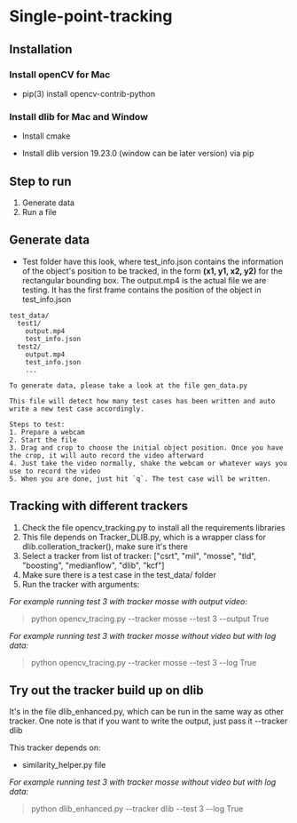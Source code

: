 # **Single-point-tracking**

## Installation

### **Install openCV for Mac**

- pip(3) install opencv-contrib-python

### **Install dlib for Mac and Window**

- Install cmake 

- Install dlib version 19.23.0 (window can be later version) via pip

## Step to run
1. Generate data  
2. Run a file

## Generate data
- Test folder have this look, where test_info.json contains the information of the object's position to be tracked, in the form **(x1, y1, x2, y2)** for the rectangular bounding box. The output.mp4 is the actual file we are testing. It has the first frame contains the position of the object in test_info.json   
```
test_data/  
  test1/  
    output.mp4  
    test_info.json  
  test2/  
    output.mp4  
    test_info.json  
    ...

To generate data, please take a look at the file gen_data.py

This file will detect how many test cases has been written and auto write a new test case accordingly.

Steps to test:
1. Prepare a webcam
2. Start the file
3. Drag and crop to choose the initial object position. Once you have the crop, it will auto record the video afterward
4. Just take the video normally, shake the webcam or whatever ways you use to record the video
5. When you are done, just hit `q`. The test case will be written.
```

## Tracking with different trackers
1. Check the file opencv_tracking.py to install all the requirements libraries
2. This file depends on Tracker_DLIB.py, which is a wrapper class for dlib.colleration_tracker(), make sure it's there
2. Select a tracker from list of tracker: ["csrt", "mil", "mosse", "tld", "boosting", "medianflow", "dlib", "kcf"]
3. Make sure there is a test case in the test_data/ folder
4. Run the tracker with arguments:  

_For example running test 3 with tracker mosse with output video:_  

> python opencv_tracing.py --tracker mosse --test 3 --output True  

_For example running test 3 with tracker mosse without video but with log data:_  

> python opencv_tracing.py --tracker mosse --test 3 --log True  

## Try out the tracker build up on dlib
It's in the file dlib_enhanced.py, which can be run in the same way as other tracker. One note is that if you want to write the output, just pass it --tracker dlib  

This tracker depends on:
- similarity_helper.py file

_For example running test 3 with tracker mosse without video but with log data:_  
> python dlib_enhanced.py --tracker dlib --test 3 --log True  


